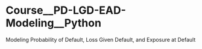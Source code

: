 # Course__PD-LGD-EAD-Modeling__Python
Modeling Probability of Default, Loss Given Default, and Exposure at Default
